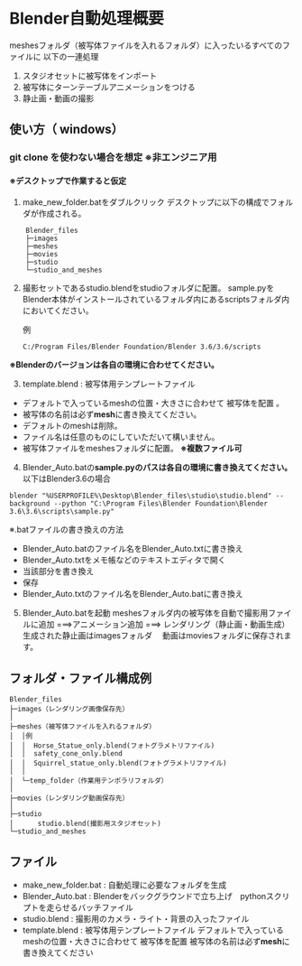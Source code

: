 # Blender自動処理概要
meshesフォルダ（被写体ファイルを入れるフォルダ）に入ったいるすべてのファイルに
以下の一連処理

 1. スタジオセットに被写体をインポート
 2.  被写体にターンテーブルアニメーションをつける 
 3. 静止画・動画の撮影

## 使い方（ windows）
### git clone を使わない場合を想定 ※非エンジニア用
#### ※デスクトップで作業すると仮定

 1. make_new_folder.batをダブルクリック 
 デスクトップに以下の構成でフォルダが作成される。

```
    Blender_files
    ├─images
    ├─meshes
    ├─movies
    ├─studio
    └─studio_and_meshes
```

 2. 撮影セットであるstudio.blendをstudioフォルダに配置。
    sample.pyをBlender本体がインストールされているフォルダ内にあるscriptsフォルダ内においてください。
     
    例
    ```
    C:/Program Files/Blender Foundation/Blender 3.6/3.6/scripts
    ```
**※Blenderのバージョンは各自の環境に合わせてください。**

    
    
 3. template.blend : 被写体用テンプレートファイル 
 - デフォルトで入っているmeshの位置・大きさに合わせて 被写体を配置 。
  - 被写体の名前は必ず**mesh**に書き換えてください。
  - デフォルトのmeshは削除。 
  - ファイル名は任意のものにしていただいて構いません。
  - 被写体ファイルをmeshesフォルダに配置。
    **※複数ファイル可**

4. Blender_Auto.batの**sample.pyのパスは各自の環境に書き換えてください。**
 以下はBlender3.6の場合
```
blender "%USERPROFILE%\Desktop\Blender_files\studio\studio.blend" --background --python "C:\Program Files\Blender Foundation\Blender 3.6\3.6\scripts\sample.py"
```

  ※.batファイルの書き換えの方法
  - Blender_Auto.batのファイル名をBlender_Auto.txtに書き換え
  - Blender_Auto.txtをメモ帳などのテキストエディタで開く
  - 当該部分を書き換え
  - 保存
   - Blender_Auto.txtのファイル名をBlender_Auto.batに書き換え

5. Blender_Auto.batを起動
meshesフォルダ内の被写体を自動で撮影用ファイルに追加 ===>アニメーション追加 ===> レンダリング（静止画・動画生成）
生成された静止画はimagesフォルダ 　動画はmoviesフォルダに保存されます。






## フォルダ・ファイル構成例
```
Blender_files
├─images（レンダリング画像保存先）
│
├─meshes（被写体ファイルを入れるフォルダ）
│  │例
│  │  Horse_Statue_only.blend(フォトグラメトリファイル)
│  │  safety_cone_only.blend
│  │  Squirrel_statue_only.blend(フォトグラメトリファイル)
│  │
│  └─temp_folder（作業用テンポラリフォルダ）
│
├─movies（レンダリング動画保存先）
│
├─studio
│      studio.blend(撮影用スタジオセット)
└─studio_and_meshes
```

## ファイル
- make_new_folder.bat : 自動処理に必要なフォルダを生成
- Blender_Auto.bat : Blenderをバックグラウンドで立ち上げ　pythonスクリプトを走らせるバッチファイル
 - studio.blend                      : 撮影用のカメラ・ライト・背景の入ったファイル
 - template.blend : 被写体用テンプレートファイル
 デフォルトで入っているmeshの位置・大きさに合わせて 被写体を配置
 被写体の名前は必ず**mesh**に書き換えてください

